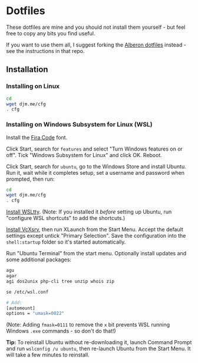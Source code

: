 # Dotfiles

These dotfiles are mine and you should not install them yourself - but feel free to copy any bits you find useful.

If you want to use them all, I suggest forking the [Alberon dotfiles](https://github.com/alberon/dotfiles) instead - see the instructions in that repo.

## Installation

### Installing on Linux

```bash
cd
wget djm.me/cfg
. cfg
```

### Installing on Windows Subsystem for Linux (WSL)

Install the [Fira Code](https://github.com/tonsky/FiraCode) font.

Click Start, search for `features` and select "Turn Windows features on or off". Tick "Windows Subsystem for Linux" and click OK. Reboot.

Click Start, search for `ubuntu`, go to the Windows Store and install Ubuntu. Run it, wait while it completes setup, set a username and password when prompted, then run:

```bash
cd
wget djm.me/cfg
. cfg
```

[Install WSLtty](https://github.com/mintty/wsltty). (Note: If you installed it *before* setting up Ubuntu, run "configure WSL shortcuts" to add the shortcuts.)

[Install VcXsrv](https://sourceforge.net/projects/vcxsrv/), then run XLaunch from the Start Menu. Accept the default settings except untick "Primary Selection". Save the configuration into the `shell:startup` folder so it's started automatically.

Run "Ubuntu Terminal" from the start menu. Optionally install updates and some additional packages:

```bash
agu
agar
agi dos2unix php-cli tree unzip whois zip

se /etc/wsl.conf

# Add:
[automount]
options = "umask=0022"
```

(Note: Adding `fmask=0111` to remove the `x` bit prevents WSL running Windows `.exe` commands - so don't do that!)

**Tip:** To reinstall Ubuntu without re-downloading it, launch Command Prompt and run `wslconfig /u ubuntu`, then re-launch Ubuntu from the Start Menu. It will take a few minutes to reinstall.
